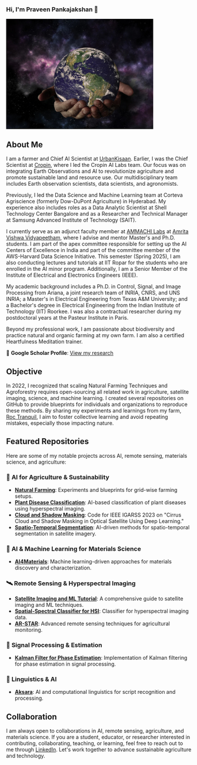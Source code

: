 ### Hi, I'm Praveen Pankajakshan :pray:

<img src="https://github.com/praveenpankaj/praveenpankaj/blob/main/images/Earth-Universe.jpg" align="center" width="400">

## About Me  

I am a farmer and Chief AI Scientist at [UrbanKisaan](https://urbankisaan.com). Earlier, I was the Chief Scientist at [Cropin](https://cropin.com), where I led the Cropin AI Labs team. Our focus was on integrating Earth Observations and AI to revolutionize agriculture and promote sustainable land and resource use. Our multidisciplinary team includes Earth observation scientists, data scientists, and agronomists.  

Previously, I led the Data Science and Machine Learning team at Corteva Agriscience (formerly Dow-DuPont Agriculture) in Hyderabad. My experience also includes roles as a Data Analytic Scientist at Shell Technology Center Bangalore and as a Researcher and Technical Manager at Samsung Advanced Institute of Technology (SAIT).  

I currently serve as an adjunct faculty member at [AMMACHI Labs](https://ammachilabs.org) at [Amrita Vishwa Vidyapeetham](https://www.amrita.edu), where I advise and mentor Master's and Ph.D. students. I am part of the apex committee responsible for setting up the AI Centers of Excellence in India and part of the committee member of the AWS-Harvard Data Science Initiative. This semester (Spring 2025), I am also conducting lectures and tutorials at IIT Ropar for the students who are enrolled in the AI minor program. Additionally, I am a Senior Member of the Institute of Electrical and Electronics Engineers (IEEE).  

My academic background includes a Ph.D. in Control, Signal, and Image Processing from Ariana, a joint research team of INRIA, CNRS, and UNS INRIA; a Master's in Electrical Engineering from Texas A&M University; and a Bachelor's degree in Electrical Engineering from the Indian Institute of Technology (IIT) Roorkee. I was also a contractual researcher during my postdoctoral years at the Pasteur Institute in Paris.  

Beyond my professional work, I am passionate about biodiversity and practice natural and organic farming at my own farm. I am also a certified Heartfulness Meditation trainer.  

🔬 **Google Scholar Profile**: [View my research](https://scholar.google.com/citations?user=GHiyR1kAAAAJ)  

## Objective  

In 2022, I recognized that scaling Natural Farming Techniques and Agroforestry requires open-sourcing all related work in agriculture, satellite imaging, science, and machine learning. I created several repositories on GitHub to provide blueprints for individuals and organizations to reproduce these methods. By sharing my experiments and learnings from my farm, [Roc Tranquil](https://goo.gl/maps/roc_tranquil), I aim to foster collective learning and avoid repeating mistakes, especially those impacting nature.  

## Featured Repositories  

Here are some of my notable projects across AI, remote sensing, materials science, and agriculture:  

### 🌿 **AI for Agriculture & Sustainability**  
- **[Natural Farming](https://github.com/praveenpankaj/Natural-Farming)**: Experiments and blueprints for grid-wise farming setups.  
- **[Plant Disease Classification](https://github.com/praveenpankaj/plant-disease-classification)**: AI-based classification of plant diseases using hyperspectral imaging.  
- **[Cloud and Shadow Masking](https://github.com/praveenpankaj/cloud-shadow-masking)**: Code for IEEE IGARSS 2023 on "Cirrus Cloud and Shadow Masking in Optical Satellite Using Deep Learning."  
- **[Spatio-Temporal Segmentation](https://github.com/praveenpankaj/spatio-temporal-segmentation)**: AI-driven methods for spatio-temporal segmentation in satellite imagery.  

### 🔬 **AI & Machine Learning for Materials Science**  
- **[AI4Materials](https://github.com/praveenpankaj/AI4Materials)**: Machine learning-driven approaches for materials discovery and characterization.  

### 🛰 **Remote Sensing & Hyperspectral Imaging**  
- **[Satellite Imaging and ML Tutorial](https://github.com/praveenpankaj/Satellite-Imaging-ML-Tutorial)**: A comprehensive guide to satellite imaging and ML techniques.  
- **[Spatial-Spectral Classifier for HSI](https://github.com/praveenpankaj/Spatial-Spectral-Classifier-HSI)**: Classifier for hyperspectral imaging data.  
- **[AR-STAR](https://github.com/praveenpankaj/AR-STAR)**: Advanced remote sensing techniques for agricultural monitoring.  

### 🧠 **Signal Processing & Estimation**  
- **[Kalman Filter for Phase Estimation](https://github.com/praveenpankaj/Kalman-Filter-Phase-Estimation)**: Implementation of Kalman filtering for phase estimation in signal processing.  

### 📝 **Linguistics & AI**  
- **[Aksara](https://github.com/praveenpankaj/aksara)**: AI and computational linguistics for script recognition and processing.  

## Collaboration  

I am always open to collaborations in AI, remote sensing, agriculture, and materials science. If you are a student, educator, or researcher interested in contributing, collaborating, teaching, or learning, feel free to reach out to me through [LinkedIn](https://linkedin.com/in/praveenpankaj). Let's work together to advance sustainable agriculture and technology.  



<!--
**praveenpankaj/praveenpankaj** is a ✨ _special_ ✨ repository because its `README.md` (this file) appears on your GitHub profile.

Here are some ideas to get you started:

- 🔭 I’m currently working on ...
- 🌱 I’m currently learning ...
- 👯 I’m looking to collaborate on ...
- 🤔 I’m looking for help with ...
- 💬 Ask me about ...
- 📫 How to reach me: ...
- 😄 Pronouns: ...
- ⚡ Fun fact: ...
-->
